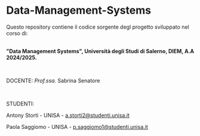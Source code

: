 # Data-Management-Systems

Questo repository contiene il codice sorgente degl progetto sviluppato nel corso di: <br>
<br>

<b>"Data Management Systems", Università degli Studi di Salerno, DIEM, A.A 2024/2025.</b>

<br>

DOCENTE: <i>Prof.ssa.</i> Sabrina Senatore

<br>

STUDENTI:

Antony Storti - UNISA - a.storti2@studenti.unisa.it

Paola Saggiomo - UNISA - p.saggiomo1@studenti.unisa.it
